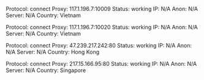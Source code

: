 Protocol: connect
Proxy: 117.1.196.7:10009
Status: working
IP: N/A
Anon: N/A
Server: N/A
Country: Vietnam

Protocol: connect
Proxy: 117.1.196.7:10020
Status: working
IP: N/A
Anon: N/A
Server: N/A
Country: Vietnam

Protocol: connect
Proxy: 47.239.217.242:80
Status: working
IP: N/A
Anon: N/A
Server: N/A
Country: Hong Kong

Protocol: connect
Proxy: 217.15.166.95:80
Status: working
IP: N/A
Anon: N/A
Server: N/A
Country: Singapore


